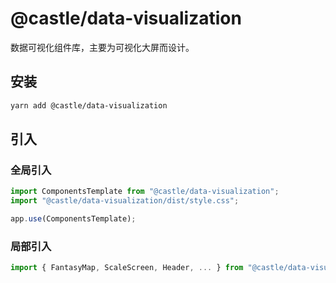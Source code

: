# @castle/data-visualization

数据可视化组件库，主要为可视化大屏而设计。

## 安装

```bash
yarn add @castle/data-visualization
```

## 引入

### 全局引入
```js
import ComponentsTemplate from "@castle/data-visualization";
import "@castle/data-visualization/dist/style.css";

app.use(ComponentsTemplate);
```
### 局部引入
```js
import { FantasyMap, ScaleScreen, Header, ... } from "@castle/data-visualization";
```